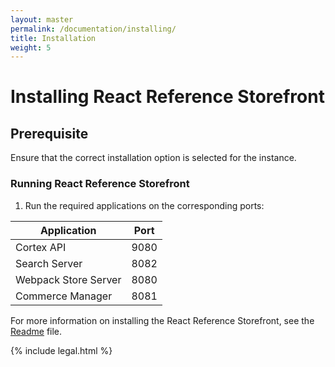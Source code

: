 ```yaml
---
layout: master
permalink: /documentation/installing/
title: Installation
weight: 5
---
```

# Installing React Reference Storefront

## Prerequisite

Ensure that the correct installation option is selected for the instance.

### Running React Reference Storefront

1. Run the required applications on the corresponding ports:

|  Application| Port|
|--|--|
|Cortex API| 9080|
|Search Server| 8082|
|Webpack Store Server|8080|
|Commerce Manager|8081|

For more information on installing the React Reference Storefront, see the [Readme](https://github.com/elasticpath/react-pwa-reference-storefront/blob/master/README.md) file.

{% include legal.html %}
